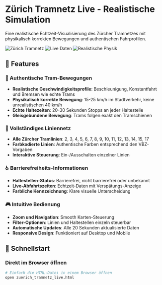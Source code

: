 # Zürich Tramnetz Live - Realistische Simulation

Eine realistische Echtzeit-Visualisierung des Zürcher Tramnetzes mit physikalisch korrekten Bewegungen und authentischen Fahrprofilen.

![Zürich Tramnetz](https://img.shields.io/badge/Stadt-Zürich-blue)
![Live Daten](https://img.shields.io/badge/Daten-Echtzeit-green)
![Realistische Physik](https://img.shields.io/badge/Physik-Realistisch-orange)

## 🌟 Features

### 🚋 Authentische Tram-Bewegungen
- **Realistische Geschwindigkeitsprofile**: Beschleunigung, Konstantfahrt und Bremsen wie echte Trams
- **Physikalisch korrekte Bewegung**: 15-25 km/h im Stadtverkehr, keine unrealistischen 40 km/h
- **Echte Haltezeiten**: 20-30 Sekunden Stopps an jeder Haltestelle
- **Gleisgebundene Bewegung**: Trams folgen exakt den Tramschienen

### 🚊 Vollständiges Liniennetz
- **Alle Zürcher Tramlinien**: 2, 3, 4, 5, 6, 7, 8, 9, 10, 11, 12, 13, 14, 15, 17
- **Farbkodierte Linien**: Authentische Farben entsprechend den VBZ-Vorgaben
- **Interaktive Steuerung**: Ein-/Ausschalten einzelner Linien

### ♿ Barrierefreiheits-Informationen
- **Haltestellen-Status**: Barrierefrei, nicht barrierefrei oder unbekannt
- **Live-Abfahrtszeiten**: Echtzeit-Daten mit Verspätungs-Anzeige
- **Farbliche Kennzeichnung**: Klare visuelle Unterscheidung

### 🎮 Intuitive Bedienung
- **Zoom und Navigation**: Smooth Karten-Steuerung
- **Filter-Optionen**: Linien und Haltestellen einzeln steuerbar
- **Automatische Updates**: Alle 20 Sekunden aktualisierte Daten
- **Responsive Design**: Funktioniert auf Desktop und Mobile

## 🚀 Schnellstart

### Direkt im Browser öffnen
```bash
# Einfach die HTML-Datei in einem Browser öffnen
open zuerich_tramnetz_live.html
